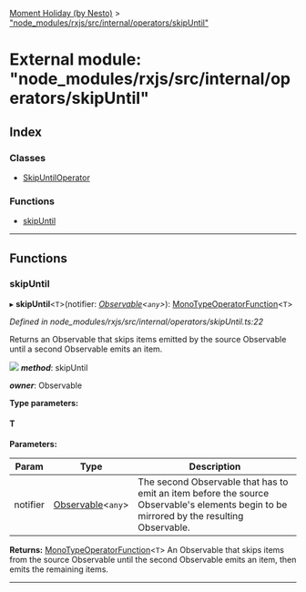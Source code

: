 [Moment Holiday (by Nesto)](../README.md) > ["node_modules/rxjs/src/internal/operators/skipUntil"](../modules/_node_modules_rxjs_src_internal_operators_skipuntil_.md)

# External module: "node_modules/rxjs/src/internal/operators/skipUntil"

## Index

### Classes

* [SkipUntilOperator](../classes/_node_modules_rxjs_src_internal_operators_skipuntil_.skipuntiloperator.md)

### Functions

* [skipUntil](_node_modules_rxjs_src_internal_operators_skipuntil_.md#skipuntil)

---

## Functions

<a id="skipuntil"></a>

###  skipUntil

▸ **skipUntil**<`T`>(notifier: *[Observable](../classes/_node_modules_rxjs_src_internal_observable_.observable.md)<`any`>*): [MonoTypeOperatorFunction](../interfaces/_node_modules_rxjs_src_internal_types_.monotypeoperatorfunction.md)<`T`>

*Defined in node_modules/rxjs/src/internal/operators/skipUntil.ts:22*

Returns an Observable that skips items emitted by the source Observable until a second Observable emits an item.

![](skipUntil.png)
*__method__*: skipUntil

*__owner__*: Observable

**Type parameters:**

#### T 
**Parameters:**

| Param | Type | Description |
| ------ | ------ | ------ |
| notifier | [Observable](../classes/_node_modules_rxjs_src_internal_observable_.observable.md)<`any`> |  The second Observable that has to emit an item before the source Observable's elements begin to be mirrored by the resulting Observable. |

**Returns:** [MonoTypeOperatorFunction](../interfaces/_node_modules_rxjs_src_internal_types_.monotypeoperatorfunction.md)<`T`>
An Observable that skips items from the source Observable until the second Observable emits
an item, then emits the remaining items.

___

